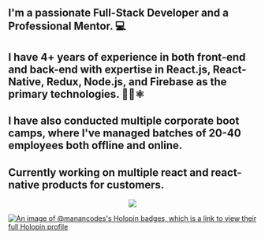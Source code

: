 ## I'm a passionate **Full-Stack Developer** and a **Professional Mentor**. 💻

## I have 4+ years of experience in both front-end and back-end with expertise in React.js, React-Native, Redux, Node.js, and Firebase as the primary technologies. 👩‍💻⚛

## I have also conducted multiple corporate boot camps, where I've managed batches of 20-40 employees both offline and online. 

## Currently working on multiple react and react-native products for customers.


<p align="center" >   
  <img src="https://profile-counter.glitch.me/manancodes/count.svg" />  
</p>


[![An image of @manancodes's Holopin badges, which is a link to view their full Holopin profile](https://holopin.me/manancodes)](https://holopin.io/@manancodes)
